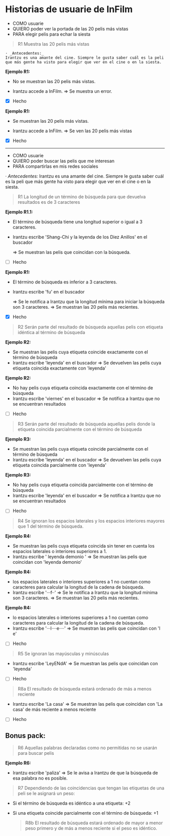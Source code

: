 # Historias de usuarie de InFilm

- COMO usuarie
- QUIERO poder ver la portada de las 20 pelis más vistas
- PARA elegir pelis para echar la siesta

> R1 Muestra las 20 pelis más vistas

    · _Antecedentes:_
    Irantzu es una amante del cine. Siempre le gusta saber cuál es la peli que más gente ha visto para elegir que ver en el cine o en la siesta.

**Ejemplo R1:**

- No se muestran las 20 pelis más vistas.

- Irantzu accede a InFilm. => Se muestra un error.

- [x] Hecho

**Ejemplo R1:**

- Se muestran las 20 pelis más vistas.

- Irantzu accede a InFilm. => Se ven las 20 pelis más vistas

- [x] Hecho

---

- COMO usuarie
- QUIERO poder buscar las pelis que me interesan
- PARA compartirlas en mis redes sociales

· _Antecedentes:_
Irantzu es una amante del cine. Siempre le gusta saber cuál es la peli que más gente ha visto para elegir que ver en el cine o en la siesta.

> R1 La longitud de un término de búsqueda para que devuelva resultados es de 3 caracteres

**Ejemplo R1.1:**

- El término de búsqueda tiene una longitud superior o igual a 3 caracteres.

- Irantzu escribe 'Shang-Chi y la leyenda de los Diez Anillos' en el buscador

  => Se muestran las pelis que coincidan con la búsqueda.

- [ ] Hecho

**Ejemplo R1:**

- El término de búsqueda es inferior a 3 caracteres.
- Irantzu escribe 'fu' en el buscador

  => Se le notifica a Irantzu que la longitud mínima para iniciar la búsqueda son 3 caracteres.
  => Se muestran las 20 pelis más recientes.

- [x] Hecho

> R2 Serán parte del resultado de búsqueda aquellas pelis con etiqueta idéntica al término de búsqueda

**Ejemplo R2:**

- Se muestran las pelis cuya etiqueta coincide exactamente con el término de búsqueda
- Irantzu escribe 'leyenda' en el buscador
  => Se devuelven las pelis cuya etiqueta coincida exactamente con 'leyenda'

**Ejemplo R2:**

- No hay pelis cuya etiqueta coincida exactamente con el término de búsqueda
- Irantzu escribe 'viernes' en el buscador
  => Se notifica a Irantzu que no se encuentran resultados

- [ ] Hecho

> R3 Serán parte del resultado de búsqueda aquellas pelis donde la etiqueta coincida parcialmente con el término de búsqueda

**Ejemplo R3:**

- Se muestran las pelis cuya etiqueta coincide parcialmente con el término de búsqueda
- Irantzu escribe 'leyenda' en el buscador
  => Se devuelven las pelis cuya etiqueta coincida parcialmente con 'leyenda'

**Ejemplo R3:**

- No hay pelis cuya etiqueta coincida parcialmente con el término de búsqueda
- Irantzu escribe 'leyenda' en el buscador
  => Se notifica a Irantzu que no se encuentran resultados

- [ ] Hecho

> R4 Se ignoran los espacios laterales y los espacios interiores mayores que 1 del término de búsqueda.

**Ejemplo R4:**

- Se muestran las pelis cuya etiqueta coincida sin tener en cuenta los espacios laterales o interiores superiores a 1.
- Irantzu escribe ' leyenda demonio '
  => Se muestran las pelis que coincidan con 'leyenda demonio'

**Ejemplo R4:**

- los espacios laterales o interiores superiores a 1 no cuentan como caracteres para calcular la longitud de la cadena de búsqueda.
- Irantzu escribe '···f··'
  => Se le notifica a Irantzu que la longitud mínima son 3 caracteres.
  => Se muestran las 20 pelis más recientes.

**Ejemplo R4:**

- lo espacios laterales o interiores superiores a 1 no cuentan como caracteres para calcular la longitud de la cadena de búsqueda.
- Irantzu escribe '···l····e····'
  => Se muestran las pelis que coincidan con 'l e'

- [ ] Hecho

> R5 Se ignoran las mayúsculas y minúsculas

- Irantzu escribe 'LeyENdA'
  => Se muestran las pelis que coincidan con 'leyenda'

- [ ] Hecho

> R8a El resultado de búsqueda estará ordenado de más a menos reciente

- Irantzu escribe 'La casa'
  => Se muestran las pelis que coincidan con 'La casa' de más reciente a menos reciente

- [ ] Hecho

## Bonus pack:

> R6 Aquellas palabras declaradas como no permitidas no se usarán para buscar pelis

**Ejemplo R6:**

- Irantzu escribe 'paliza'
  => Se le avisa a Irantzu de que la búsqueda de esa palabra no es posible.

> R7 Dependiendo de las coincidencias que tengan las etiquetas de una peli se le asignará un peso:

- Si el término de búsqueda es idéntico a una etiqueta: +2

- Si una etiqueta coincide parcialmente con el término de búsqueda: +1

  > R8b El resultado de búsqueda estará ordenado de mayor a menor peso primero y de más a menos reciente si el peso es idéntico.
